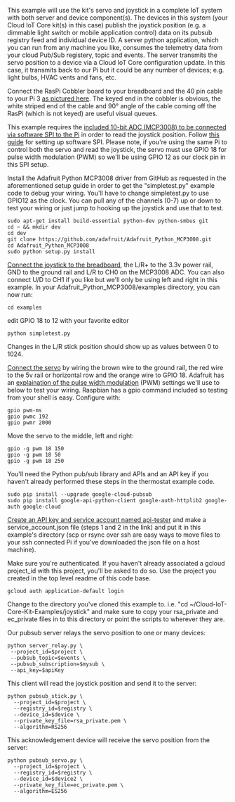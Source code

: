 This example will use the kit's servo and joystick in a complete IoT system with both server and device component(s). The devices in this system (your Cloud IoT Core kit(s) in this case) publish the joystick position (e.g. a dimmable light switch or mobile application control) data on its pubsub registry feed and individual device ID. A server python application, which you can run from any machine you like, consumes the telemetry data from your cloud Pub/Sub registery, topic and events. The server transmits the servo position to a device via a Cloud IoT Core configuration update. In this case, it transmits back to our Pi but it could be any number of devices; e.g. light bulbs, HVAC vents and fans, etc.

Connect the RasPi Cobbler board to your breadboard and the 40 pin cable to your Pi 3 [as pictured here](https://cdn-shop.adafruit.com/970x728/2029-01.jpg). The keyed end in the cobbler is obvious, the white striped end of the cable and 90° angle of the cable coming off the RasPi (which is not keyed) are useful visual queues.

This example requires the [included 10-bit ADC (MCP3008) to be connected via software SPI to the Pi](https://github.com/ARM-software/Cloud-IoT-Core-Kit-Examples/blob/master/joystick/joystick_wiring.png?raw=true) in order to read the joystick position. Follow [this guide](https://learn.adafruit.com/raspberry-pi-analog-to-digital-converters/mcp3008) for setting up software SPI. Please note, if you're using the same Pi to control both the servo and read the joystick, the servo must use GPIO 18 for pulse width modulation (PWM) so we'll be using GPIO 12 as our clock pin in this SPI setup.

Install the Adafruit Python MCP3008 driver from GitHub as requested in the aforementioned setup guide in order to get the "simpletest.py" example code to debug your wiring. You'll have to change simpletest.py to use GPIO12 as the clock. You can pull any of the channels (0-7) up or down to test your wiring or just jump to hooking up the joystick and use that to test.

    sudo apt-get install build-essential python-dev python-smbus git
    cd ~ && mkdir dev
    cd dev
    git clone https://github.com/adafruit/Adafruit_Python_MCP3008.git
    cd Adafruit_Python_MCP3008
    sudo python setup.py install

[Connect the joystick to the breadboard](https://github.com/ARM-software/Cloud-IoT-Core-Kit-Examples/blob/master/joystick/joystick_wiring.png?raw=true), the L/R+ to the 3.3v power rail, GND to the ground rail and L/R to CH0 on the MCP3008 ADC. You can also connect U/D to CH1 if you like but we'll only be using left and right in this example. In your Adafruit_Python_MCP3008/examples directory, you can now run:

    cd examples
    
edit GPIO 18 to 12 with your favorite editor
    
    python simpletest.py
   

Changes in the L/R stick position should show up as values between 0 to 1024.

[Connect the servo](https://github.com/ARM-software/Cloud-IoT-Core-Kit-Examples/blob/master/joystick/joystick_wiring.png?raw=true) by wiring the brown wire to the ground rail, the red wire to the 5v rail or horizontal row and the orange wire to GPIO 18. Adafruit has an [explaination of the pulse width modulation](https://learn.adafruit.com/adafruits-raspberry-pi-lesson-8-using-a-servo-motor/software) (PWM) settings we'll use to below to test your wiring. Raspbian has a gpio command included so testing from your shell is easy. Configure with:
    
    gpio pwm-ms
    gpio pwmc 192
    gpio pwmr 2000

Move the servo to the middle, left and right:
    
    gpio -g pwm 18 150
    gpio -g pwm 18 50
    gpio -g pwm 18 250

You'll need the Python pub/sub library and APIs and an API key if you haven't already performed these steps in the thermostat example code.

    sudo pip install --upgrade google-cloud-pubsub
    sudo pip install google-api-python-client google-auth-httplib2 google-auth google-cloud

[Create an API key and service account named api-tester](https://cloud.google.com/iot/docs/device_manager_samples) and make a service_account.json file (steps 1 and 2 in the link) and put it in this example's directory (scp or rsync over ssh are easy ways to move files to your ssh connected Pi if you've downloaded the json file on a host machine).

Make sure you're authenticated. If you haven't already associated a gcloud project_id with this project, you'll be asked to do so. Use the project you created in the top level readme of this code base.

    gcloud auth application-default login

Change to the directory you've cloned this example to. i.e. "cd ~/Cloud-IoT-Core-Kit-Examples/joystick" and make sure to copy your rsa_private and ec_private files in to this directory or point the scripts to wherever they are.

Our pubsub server relays the servo position to one or many devices:

    python server_relay.py \
     --project_id=$project \
     --pubsub_topic=$events \
     --pubsub_subscription=$mysub \
     --api_key=$apiKey 

This client will read the joystick position and send it to the server:

    python pubsub_stick.py \
      --project_id=$project \
      --registry_id=$registry \
      --device_id=$device \
      --private_key_file=rsa_private.pem \
      --algorithm=RS256

This acknowledgement device will receive the servo position from the server:

    python pubsub_servo.py \
      --project_id=$project \
      --registry_id=$registry \
      --device_id=$device2 \
      --private_key_file=ec_private.pem \
      --algorithm=ES256
